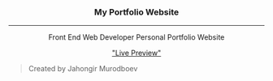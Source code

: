 <div align="center">

### My Portfolio Website
<hr>

Front End Web Developer Personal Portfolio Website

["Live Preview"](https://jahongirdev.github.io/)

</div>

> Created by Jahongir Murodboev